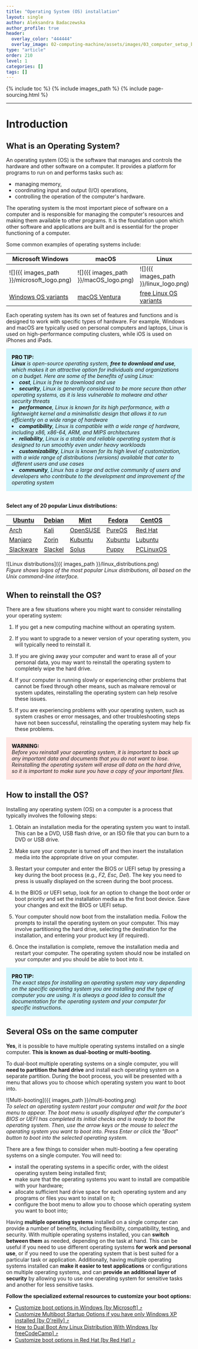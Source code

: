 ```yaml
---
title: "Operating System (OS) installation"
layout: single
author: Aleksandra Badaczewska
author_profile: true
header:
  overlay_color: "444444"
  overlay_image: 02-computing-machine/assets/images/03_computer_setup_banner.png
type: "article"
order: 210
level: 1
categories: []
tags: []
---
```


{% include toc %}
{% include images_path %}
{% include page-sourcing.html %}

---


# Introduction

## What is an **O**perating **S**ystem?

An operating system (OS) is the software that manages and controls the hardware and other software on a computer. It provides a platform for programs to run on and performs tasks such as:
* managing memory,
* coordinating input and output (I/O) operations,
* controlling the operation of the computer's hardware.

The operating system is the most important piece of software on a computer and is responsible for managing the computer's resources and making them available to other programs. It is the foundation upon which other software and applications are built and is essential for the proper functioning of a computer.

Some common examples of operating systems include:

| Microsoft Windows | macOS | Linux | iOS |
|-------------------|-------|-------|-----|
|![]({{ images_path }}/microsoft_logo.png)| ![]({{ images_path }}/macOS_logo.png) | ![]({{ images_path }}/linux_logo.png) | ![]({{ images_path }}/iOS_logo.png) |
| <a href="https://msofficestore.us/product-category/windows/" target="_blank">Windows OS variants</a> | <a href="https://www.apple.com/macos/ventura/" target="_blank">macOS Ventura</a> | <a href="https://www.linux.org/pages/download/" target="_blank">free Linux OS variants</a>[]() | <a href="https://support.apple.com/en-us/HT204204" target="_blank">update iOS</a> |

Each operating system has its own set of features and functions and is designed to work with specific types of hardware. For example, Windows and macOS are typically used on personal computers and laptops, Linux is used on high-performance computing clusters, while iOS is used on iPhones and iPads.

<div style="background: #cff4fc; padding: 15px;">
<span style="font-weight:800;">PRO TIP:</span>
<br><span style="font-style:italic;">
<b>Linux</b> is open-source operating system, <b>free to download and use</b>, which makes it an attractive option for individuals and organizations on a budget. Here are some of the benefits of using Linux: <br>
<li><b>cost</b>, Linux is free to download and use</li>
<li><b>security</b>, Linux is generally considered to be more secure than other operating systems, as it is less vulnerable to malware and other security threats</li>
<li><b>performance</b>, Linux is known for its high performance, with a lightweight kernel and a minimalistic design that allows it to run efficiently on a wide range of hardware</li>
<li><b>compatibility</b>, Linux is compatible with a wide range of hardware, including x86, x86-64, ARM, and MIPS architectures</li>
<li><b>reliability</b>, Linux is a stable and reliable operating system that is designed to run smoothly even under heavy workloads</li>
<li><b>customizability</b>, Linux is known for its high level of customization, with a wide range of distributions (versions) available that cater to different users and use cases</li>
<li><b>community</b>, Linux has a large and active community of users and developers who contribute to the development and improvement of the operating system</li>
</span>
</div><br>

**Select any of 20 popular Linux distributions:**

| [Ubuntu](https://www.ubuntu.com/download) | [Debian](https://www.debian.org/distrib/ftplist) | [Mint](https://www.linuxmint.com/download.php) | [Fedora](https://getfedora.org/) | [CentOS](https://wiki.centos.org/Download) |
|------|------|------|------|------|
| [Arch](https://www.archlinux.org/download/) | [Kali](https://www.kali.org/downloads/) | [OpenSUSE](https://get.opensuse.org/) | [PureOS](https://pureos.net/download/) | [Red Hat](https://access.redhat.com/downloads) |
| [Manjaro](https://sourceforge.net/projects/manjarolinux/files/) | [Zorin](http://zorin-os.com/free.html) | [Kubuntu](https://www.kubuntu.org/getkubuntu/) | [Xubuntu](https://xubuntu.org/getxubuntu/) | [Lubuntu](https://lubuntu.me/downloads/) |
| [Slackware](http://www.slackware.com/getslack/) | [Slackel](https://sourceforge.net/projects/slackel/files/) | [Solus](https://getsol.us/download/) | [Puppy](https://puppylinux-woof-ce.github.io/) | [PCLinuxOS](http://pclinuxos.com/?page_id=10) |

![Linux distributions]({{ images_path }}/linux_distributions.png)<br>
*Figure shows logos of the most popular Linux distributions, all based on the Unix command-line interface.*


## When to reinstall the OS?

There are a few situations where you might want to consider reinstalling your operating system:

1. If you get a new computing machine without an operating system.

2. If you want to upgrade to a newer version of your operating system, you will typically need to reinstall it.

3. If you are giving away your computer and want to erase all of your personal data, you may want to reinstall the operating system to completely wipe the hard drive.

4. If your computer is running slowly or experiencing other problems that cannot be fixed through other means, such as malware removal or system updates, reinstalling the operating system can help resolve these issues.

5. If you are experiencing problems with your operating system, such as system crashes or error messages, and other troubleshooting steps have not been successful, reinstalling the operating system may help fix these problems.

<div style="background: mistyrose; padding: 15px; margin-bottom: 20px;">
<span style="font-weight:800;">WARNING:</span>
<br><span style="font-style:italic;">
Before you reinstall your operating system, it is important to back up any important data and documents that you do not want to lose. Reinstalling the operating system will erase all data on the hard drive, so it is important to make sure you have a copy of your important files.
</span>
</div>


## How to install the OS?

Installing any operating system (OS) on a computer is a process that typically involves the following steps:

1. Obtain an installation media for the operating system you want to install. This can be a DVD, USB flash drive, or an ISO file that you can burn to a DVD or USB drive.

2. Make sure your computer is turned off and then insert the installation media into the appropriate drive on your computer.

3. Restart your computer and enter the BIOS or UEFI setup by pressing a key during the boot process (e.g., *F2, Esc, Del*). The key you need to press is usually displayed on the screen during the boot process.

4. In the BIOS or UEFI setup, look for an option to change the boot order or boot priority and set the installation media as the first boot device. Save your changes and exit the BIOS or UEFI setup.

5. Your computer should now boot from the installation media. Follow the prompts to install the operating system on your computer. This may involve partitioning the hard drive, selecting the destination for the installation, and entering your product key (if required).

6. Once the installation is complete, remove the installation media and restart your computer. The operating system should now be installed on your computer and you should be able to boot into it.


<div style="background: #cff4fc; padding: 15px;">
<span style="font-weight:800;">PRO TIP:</span>
<br><span style="font-style:italic;">
The exact steps for installing an operating system may vary depending on the specific operating system you are installing and the type of computer you are using. It is always a good idea to consult the documentation for the operating system and your computer for specific instructions.
</span>
</div>


## Several OSs on the same computer

**Yes**, it is possible to have multiple operating systems installed on a single computer. **This is known as dual-booting or multi-booting.**

To dual-boot multiple operating systems on a single computer, you will **need to partition the hard drive** and install each operating system on a separate partition. During the boot process, you will be presented with a menu that allows you to choose which operating system you want to boot into.

![Multi-booting]({{ images_path }}/multi-booting.png)<br>
*To select an operating system restart your computer and wait for the boot menu to appear. The boot menu is usually displayed after the computer's BIOS or UEFI has completed its initial checks and is ready to boot the operating system. Then, use the arrow keys or the mouse to select the operating system you want to boot into. Press Enter or click the "Boot" button to boot into the selected operating system.*

There are a few things to consider when multi-booting a few operating systems on a single computer. You will need to:

* install the operating systems in a specific order, with the oldest operating system being installed first;
* make sure that the operating systems you want to install are compatible with your hardware;
* allocate sufficient hard drive space for each operating system and any programs or files you want to install on it;
* configure the boot menu to allow you to choose which operating system you want to boot into;


Having **multiple operating systems** installed on a single computer can provide a number of benefits, including flexibility, compatibility, testing, and security. With multiple operating systems installed, you can **switch between them** as needed, depending on the task at hand. This can be useful if you need to use different operating systems **for work and personal use**, or if you need to use the operating system that is best suited for a particular task or application. Additionally, having multiple operating systems installed can **make it easier to test applications** or configurations on multiple operating systems, and can **provide an additional layer of security** by allowing you to use one operating system for sensitive tasks and another for less sensitive tasks.


**Follow the specialized external resources to customize your boot options:**

* <a href="https://learn.microsoft.com/en-us/windows-hardware/drivers/devtest/editing-boot-options" target="_blank">Customize boot options in Windows [by Microsoft]  ⤴</a>
* <a href="https://www.oreilly.com/library/view/windows-xp-hacks/0596005113/ch01s02.html" target="_blank">Customize Multiboot Startup Options if you have only Windows XP installed [by O'reilly] ⤴</a>
* <a href="https://www.freecodecamp.org/news/how-to-dual-boot-any-linux-distribution-with-windows/" target="_blank">How to Dual Boot Any Linux Distribution With Windows [by freeCodeCamp] ⤴</a>
* <a href="https://access.redhat.com/documentation/en-us/red_hat_enterprise_linux/8/html/performing_an_advanced_rhel_8_installation/kickstart-and-advanced-boot-options_installing-rhel-as-an-experienced-user" target="_blank">Customize boot options in Red Hat [by Red Hat]  ⤴</a>
